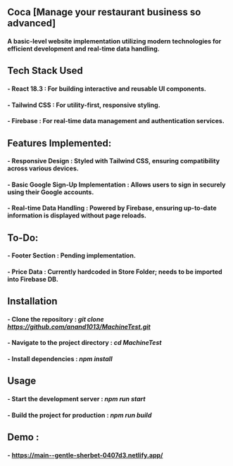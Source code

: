 ## Coca [Manage your restaurant business so advanced]

#### A basic-level website implementation utilizing modern technologies for efficient development and real-time data handling.

## Tech Stack Used

#### - React 18.3 : For building interactive and reusable UI components.
#### - Tailwind CSS : For utility-first, responsive styling.
#### - Firebase : For real-time data management and authentication services.

## Features Implemented:

#### - Responsive Design : Styled with Tailwind CSS, ensuring compatibility across various devices.
#### - Basic Google Sign-Up Implementation : Allows users to sign in securely using their Google accounts.
#### - Real-time Data Handling : Powered by Firebase, ensuring up-to-date information is displayed without page reloads.

## To-Do:

#### - Footer Section : Pending implementation.
#### - Price Data : Currently hardcoded in Store Folder; needs to be imported into Firebase DB.

## Installation

#### - Clone the repository : _git clone https://github.com/anand1013/MachineTest.git_
#### - Navigate to the project directory :  _cd MachineTest_
#### - Install dependencies : _npm install_

## Usage

#### - Start the development server : _npm run start_
#### - Build the project for production : _npm run build_

## Demo :

#### - https://main--gentle-sherbet-0407d3.netlify.app/
